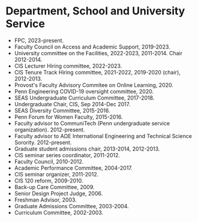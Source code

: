 Department, School and University Service
========================================
- FPC, 2023-present.
- Faculty Council on Access and Academic Support, 2019-2023.
- University committee on the Facilities,  2022-2023, 2011-2014. Chair 2012-2014.
- CIS Lecturer Hiring committee, 2022-2023.
- CIS Tenure Track Hiring committee, 2021-2022, 2019-2020 (chair), 2012-2013.
- Provost's Faculty Advisory Commitee on Online Learning, 2020.
- Penn Engineering COVID-19 oversight committee, 2020.
- SEAS Undergraduate Curriculum Committee, 2017-2018.
- Undergraduate Chair, CIS, Sep 2014-Dec 2017.
- SEAS Diversity Committee, 2015-2016.
- Penn Forum for Women Faculty, 2015-2016.
- Faculty advisor to CommuniTech (Penn undergraduate service
    organization). 2012-present.
- Faculty advisor to AΩE International Engineering and Technical
    Science Sorority. 2012-present.
- Graduate student admissions chair, 2013-2014, 2012-2013.
- CIS seminar series coordinator, 2011-2012.
- Faculty Council, 2010-2012.
- Academic Performance Committee, 2004-2017.
- CIS seminar organizer, 2011-2012.
- CIS 120 reform, 2009-2010.
- Back-up Care Committee, 2009.
- Senior Design Project Judge, 2006.
- Freshman Advisor, 2003.
- Graduate Admissions Committee, 2003-2004.
- Curriculum Committee, 2002-2003.

